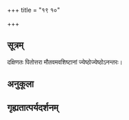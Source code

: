 +++
title = "१९ १०"

+++
## सूत्रम्
दक्षिणतः पितोत्तरा मौतवमवशिष्टानां ज्येष्ठोज्येष्ठोऽनन्तरः।
## अनुकूला

## गृह्यतात्पर्यदर्शनम्

